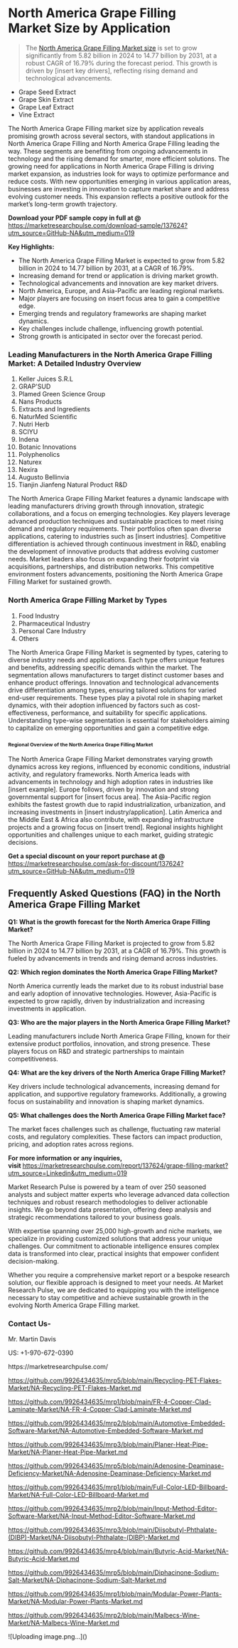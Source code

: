 <h1>North America Grape Filling Market&nbsp;Size by Application</h1><blockquote><p>The <a href="https://marketresearchpulse.com/download-sample/137624?utm_source=GitHub-NA&amp;utm_medium=019">North America Grape Filling Market size</a> is set to grow significantly from 5.82 billion in 2024 to 14.77 billion by 2031, at a robust CAGR of 16.79% during the forecast period. This growth is driven by [insert key drivers], reflecting rising demand and technological advancements.</p></blockquote><ul><li>Grape Seed Extract<li> Grape Skin Extract<li> Grape Leaf Extract<li> Vine Extract</li></ul><p>The North America Grape Filling market size by application reveals promising growth across several sectors, with standout applications in North America Grape Filling and North America Grape Filling leading the way. These segments are benefiting from ongoing advancements in technology and the rising demand for smarter, more efficient solutions. The growing need for applications in North America Grape Filling is driving market expansion, as industries look for ways to optimize performance and reduce costs. With new opportunities emerging in various application areas, businesses are investing in innovation to capture market share and address evolving customer needs. This expansion reflects a positive outlook for the market’s long-term growth trajectory.</p><p><strong>Download your PDF sample copy in full at @ </strong><a href="https://marketresearchpulse.com/download-sample/137624?utm_source=GitHub-NA&amp;utm_medium=019">https://marketresearchpulse.com/download-sample/137624?utm_source=GitHub-NA&amp;utm_medium=019</a></p><p><strong>Key Highlights: </strong></p><ul><li>The North America Grape Filling Market is expected to grow from 5.82 billion in 2024 to 14.77 billion by 2031, at a CAGR of 16.79%.</li><li>Increasing demand for trend or application is driving market growth.</li><li>Technological advancements and innovation are key market drivers.</li><li>North America, Europe, and Asia-Pacific are leading regional markets.</li><li>Major players are focusing on insert focus area to gain a competitive edge.</li><li>Emerging trends and regulatory frameworks are shaping market dynamics.</li><li>Key challenges include challenge, influencing growth potential.</li><li>Strong growth is anticipated in sector over the forecast period.</li></ul><h3>Leading Manufacturers in the North America Grape Filling Market: A Detailed Industry Overview</h3><ol><li>Keller Juices S.R.L</li><li>GRAP'SUD</li><li>Plamed Green Science Group</li><li>Nans Products</li><li>Extracts and Ingredients</li><li>NaturMed Scientific</li><li>Nutri Herb</li><li>SCIYU</li><li>Indena</li><li>Botanic Innovations</li><li>Polyphenolics</li><li>Naturex</li><li>Nexira</li><li>Augusto Bellinvia</li><li>Tianjin Jianfeng Natural Product R&D</li></ol><div class="flex max-w-full flex-col flex-grow"><div class="min-h-8 text-message flex w-full flex-col items-end gap-2 whitespace-normal break-words [.text-message+&amp;]:mt-5" dir="auto" data-message-author-role="assistant" data-message-id="fd8432e4-4910-450d-b182-61b7bfb0a01f" data-message-model-slug="gpt-4o"><div class="flex w-full flex-col gap-1 empty:hidden first:pt-[3px]"><div class="markdown prose w-full break-words dark:prose-invert light"><p>The North America Grape Filling Market features a dynamic landscape with leading manufacturers driving growth through innovation, strategic collaborations, and a focus on emerging technologies. Key players leverage advanced production techniques and sustainable practices to meet rising demand and regulatory requirements. Their portfolios often span diverse applications, catering to industries such as [insert industries]. Competitive differentiation is achieved through continuous investment in R&amp;D, enabling the development of innovative products that address evolving customer needs. Market leaders also focus on expanding their footprint via acquisitions, partnerships, and distribution networks. This competitive environment fosters advancements, positioning the North America Grape Filling Market for sustained growth.</p></div></div></div></div><h3>North America Grape Filling Market by Types</h3><ol><li>Food Industry<li> Pharmaceutical Industry<li> Personal Care Industry<li> Others</li></ol><div class="flex max-w-full flex-col flex-grow"><div class="min-h-8 text-message flex w-full flex-col items-end gap-2 whitespace-normal break-words [.text-message+&amp;]:mt-5" dir="auto" data-message-author-role="assistant" data-message-id="084470be-0bb7-4664-bddf-5156b4f41249" data-message-model-slug="gpt-4o-mini"><div class="flex w-full flex-col gap-1 empty:hidden first:pt-[3px]"><div class="markdown prose w-full break-words dark:prose-invert light"><p>The North America Grape Filling Market is segmented by types, catering to diverse industry needs and applications. Each type offers unique features and benefits, addressing specific demands within the market. The segmentation allows manufacturers to target distinct customer bases and enhance product offerings. Innovation and technological advancements drive differentiation among types, ensuring tailored solutions for varied end-user requirements. These types play a pivotal role in shaping market dynamics, with their adoption influenced by factors such as cost-effectiveness, performance, and suitability for specific applications. Understanding type-wise segmentation is essential for stakeholders aiming to capitalize on emerging opportunities and gain a competitive edge.</p></div></div></div></div><h3><span style="font-size: 11px;">Regional Overview of the North America Grape Filling Market</span></h3><div class="flex max-w-full flex-col flex-grow"><div class="min-h-8 text-message flex w-full flex-col items-end gap-2 whitespace-normal break-words [.text-message+&amp;]:mt-5" dir="auto" data-message-author-role="assistant" data-message-id="e9038762-ce64-4e30-91c9-9bd413514231" data-message-model-slug="gpt-4o-mini"><div class="flex w-full flex-col gap-1 empty:hidden first:pt-[3px]"><div class="markdown prose w-full break-words dark:prose-invert light"><p>The North America Grape Filling Market demonstrates varying growth dynamics across key regions, influenced by economic conditions, industrial activity, and regulatory frameworks. North America leads with advancements in technology and high adoption rates in industries like [insert example]. Europe follows, driven by innovation and strong governmental support for [insert focus area]. The Asia-Pacific region exhibits the fastest growth due to rapid industrialization, urbanization, and increasing investments in [insert industry/application]. Latin America and the Middle East &amp; Africa also contribute, with expanding infrastructure projects and a growing focus on [insert trend]. Regional insights highlight opportunities and challenges unique to each market, guiding strategic decisions.</p></div></div></div></div><p><strong>Get a special discount on your report purchase at @ </strong><a href="https://marketresearchpulse.com/ask-for-discount/137624?utm_source=GitHub-NA&amp;utm_medium=019">https://marketresearchpulse.com/ask-for-discount/137624?utm_source=GitHub-NA&amp;utm_medium=019</a></p><h2>Frequently Asked Questions (FAQ) in the North America Grape Filling Market</h2><p><strong>Q1: What is the growth forecast for the North America Grape Filling Market?</strong></p><p>The North America Grape Filling Market is projected to grow from 5.82 billion in 2024 to 14.77 billion by 2031, at a CAGR of 16.79%. This growth is fueled by advancements in trends and rising demand across industries.</p><p><strong>Q2: Which region dominates the North America Grape Filling Market?</strong></p><p>North America currently leads the market due to its robust industrial base and early adoption of innovative technologies. However, Asia-Pacific is expected to grow rapidly, driven by industrialization and increasing investments in application.</p><p><strong>Q3: Who are the major players in the North America Grape Filling Market?</strong></p><p>Leading manufacturers include North America Grape Filling, known for their extensive product portfolios, innovation, and strong presence. These players focus on R&amp;D and strategic partnerships to maintain competitiveness.</p><p><strong>Q4: What are the key drivers of the North America Grape Filling Market?</strong></p><p>Key drivers include technological advancements, increasing demand for application, and supportive regulatory frameworks. Additionally, a growing focus on sustainability and innovation is shaping market dynamics.</p><p><strong>Q5: What challenges does the North America Grape Filling Market face?</strong></p><p>The market faces challenges such as challenge, fluctuating raw material costs, and regulatory complexities. These factors can impact production, pricing, and adoption rates across regions.</p><p><strong>For more information or any inquiries, visit&nbsp;</strong><a href="https://marketresearchpulse.com/report/137624/grape-filling-market?utm_source=Linkedin&utm_medium=019">https://marketresearchpulse.com/report/137624/grape-filling-market?utm_source=Linkedin&utm_medium=019</a></p><p>Market Research Pulse is powered by a team of over 250 seasoned analysts and subject matter experts who leverage advanced data collection techniques and robust research methodologies to deliver actionable insights. We go beyond data presentation, offering deep analysis and strategic recommendations tailored to your business goals.</p><p>With expertise spanning over 25,000 high-growth and niche markets, we specialize in providing customized solutions that address your unique challenges. Our commitment to actionable intelligence ensures complex data is transformed into clear, practical insights that empower confident decision-making.</p><p>Whether you require a comprehensive market report or a bespoke research solution, our flexible approach is designed to meet your needs. At Market Research Pulse, we are dedicated to equipping you with the intelligence necessary to stay competitive and achieve sustainable growth in the evolving North America Grape Filling market.</p><h3><strong>Contact Us-</strong></h3><p>Mr. Martin Davis</p><p>US: +1-970-672-0390</p><p>https://marketresearchpulse.com/</p><p><a href="https://github.com/9926434635/mrp5/blob/main/Recycling-PET-Flakes-Market/NA-Recycling-PET-Flakes-Market.md">https://github.com/9926434635/mrp5/blob/main/Recycling-PET-Flakes-Market/NA-Recycling-PET-Flakes-Market.md</a></p><p><a href="https://github.com/9926434635/mrp1/blob/main/FR-4-Copper-Clad-Laminate-Market/NA-FR-4-Copper-Clad-Laminate-Market.md">https://github.com/9926434635/mrp1/blob/main/FR-4-Copper-Clad-Laminate-Market/NA-FR-4-Copper-Clad-Laminate-Market.md</a></p><p><a href="https://github.com/9926434635/mrp2/blob/main/Automotive-Embedded-Software-Market/NA-Automotive-Embedded-Software-Market.md">https://github.com/9926434635/mrp2/blob/main/Automotive-Embedded-Software-Market/NA-Automotive-Embedded-Software-Market.md</a></p><p><a href="https://github.com/9926434635/mrp3/blob/main/Planer-Heat-Pipe-Market/NA-Planer-Heat-Pipe-Market.md">https://github.com/9926434635/mrp3/blob/main/Planer-Heat-Pipe-Market/NA-Planer-Heat-Pipe-Market.md</a></p><p><a href="https://github.com/9926434635/mrp5/blob/main/Adenosine-Deaminase-Deficiency-Market/NA-Adenosine-Deaminase-Deficiency-Market.md">https://github.com/9926434635/mrp5/blob/main/Adenosine-Deaminase-Deficiency-Market/NA-Adenosine-Deaminase-Deficiency-Market.md</a></p><p><a href="https://github.com/9926434635/mrp1/blob/main/Full-Color-LED-Billboard-Market/NA-Full-Color-LED-Billboard-Market.md">https://github.com/9926434635/mrp1/blob/main/Full-Color-LED-Billboard-Market/NA-Full-Color-LED-Billboard-Market.md</a></p><p><a href="https://github.com/9926434635/mrp2/blob/main/Input-Method-Editor-Software-Market/NA-Input-Method-Editor-Software-Market.md">https://github.com/9926434635/mrp2/blob/main/Input-Method-Editor-Software-Market/NA-Input-Method-Editor-Software-Market.md</a></p><p><a href="https://github.com/9926434635/mrp3/blob/main/Diisobutyl-Phthalate-(DIBP)-Market/NA-Diisobutyl-Phthalate-(DIBP)-Market.md">https://github.com/9926434635/mrp3/blob/main/Diisobutyl-Phthalate-(DIBP)-Market/NA-Diisobutyl-Phthalate-(DIBP)-Market.md</a></p><p><a href="https://github.com/9926434635/mrp4/blob/main/Butyric-Acid-Market/NA-Butyric-Acid-Market.md">https://github.com/9926434635/mrp4/blob/main/Butyric-Acid-Market/NA-Butyric-Acid-Market.md</a></p><p><a href="https://github.com/9926434635/mrp5/blob/main/Diphacinone-Sodium-Salt-Market/NA-Diphacinone-Sodium-Salt-Market.md">https://github.com/9926434635/mrp5/blob/main/Diphacinone-Sodium-Salt-Market/NA-Diphacinone-Sodium-Salt-Market.md</a></p><p><a href="https://github.com/9926434635/mrp1/blob/main/Modular-Power-Plants-Market/NA-Modular-Power-Plants-Market.md">https://github.com/9926434635/mrp1/blob/main/Modular-Power-Plants-Market/NA-Modular-Power-Plants-Market.md</a></p><p><a href="https://github.com/9926434635/mrp2/blob/main/Malbecs-Wine-Market/NA-Malbecs-Wine-Market.md">https://github.com/9926434635/mrp2/blob/main/Malbecs-Wine-Market/NA-Malbecs-Wine-Market.md</a></p>
![Uploading image.png…]()
